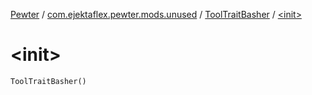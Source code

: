 [Pewter](../../index.md) / [com.ejektaflex.pewter.mods.unused](../index.md) / [ToolTraitBasher](index.md) / [&lt;init&gt;](./-init-.md)

# &lt;init&gt;

`ToolTraitBasher()`